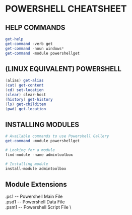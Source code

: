# POWERSHELL CHEATSHEET
## HELP COMMANDS
```powershell
get-help
get-command -verb get
get-command -noun windows*
get-command -module powershellget
```

## (LINUX EQUIVALENT) POWERSHELL
```powershell
(alias) get-alias
(cat) get-content
(cd) set-location
(clear) clear-host
(history) get-history
(ls) get-childitem
(pwd) get-location 
```

## INSTALLING MODULES
```powershell
# Available commands to use Powershell Gallery
get-command -module powershellget

# Looking for a module
find-module -name admintoolbox

# Installing module
install-module admintoolbox
```

## Module Extensions
.ps1 -- Powershell Main File \
.psd1 -- Powershell Data File \
.psm1 -- Powershell Script File \
